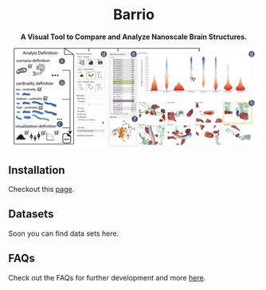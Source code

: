 <h1 align="center">
  Barrio
</h1>

<div align="center">
  
  **A Visual Tool to Compare and Analyze Nanoscale Brain Structures.**
  
</div>

<div id="teaser" align="center">
  
  ![UI](doc/images/teaser.png)
  
</div>


## Installation
Checkout this [page](https://github.com/jakobtroidl/Barrio/wiki/Getting-Started).

## Datasets
Soon you can find data sets here.

## FAQs
Check out the FAQs for further development and more [here](https://github.com/jakobtroidl/NeuroKit/wiki/FAQs). 



